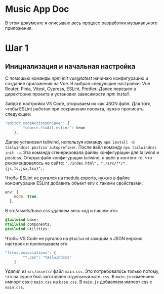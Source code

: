 # Music App Doc

В этом документе я описываю _весь_ процесс разработки музыкального приложения.

# Шаг 1

## Инициализация и начальная настройка

С помощью команды _npm init vue@latest_ начинаю конфигурацию и создание приложения на Vue. Я выбрал следующие настройки: Vue Router, Pinia, Vitest, Cypress, ESLint, Prettier.
Далее перешел в директорию проекта и установил зависимости _npm install_.

Зайдя в настройки VS Code, открываем их как JSON файл. Для того, чтобы ESLint работал при сохранении проекта, нужно прописать следующее:

```js
"editor.codeActionsOnSave": {
        "source.fixAll.eslint": true
    },
```

Далее установил tailwind, используя команду `npm install -D tailwindcss postcss autoprefixer`. После ввёл команду `npx tailwindcss init -p`. Эта команда сгенерировала файлы конфигурации для tailwind и postcss. Открыв файл конфигурации tailwind, я ввёл в контент то, что рекомендовалось на сайте: `"./index.html", "./src/**/*.{js,ts,jsx,tsx}",`.

Чтобы ESLint не ругался на module.exports, нужно в файле конфигурации ESLint добавить объект env с такими свойствами:

```js
env: {
    node: true,
  },
```

В src/assets/base.css удаляем весь код и пишем это:

```css
@tailwind base;
@tailwind components;
@tailwind utilities;
```

Чтобы VS Code не ругался на `@tailwind` заходим в JSON версию настроек и прописываем это:

```js
"files.associations": {
        "*.css": "tailwindcss"
    }
```

Удалил из `src/assets/` файл `main.css`. Это потребовалось только потому, что на курсе был заготовлен отдельный `main.css`.
В `main.js` изменяем импорт css с `main.css` на `base.css`.
В `main.js` добавляем импорт css с `main.css`.

